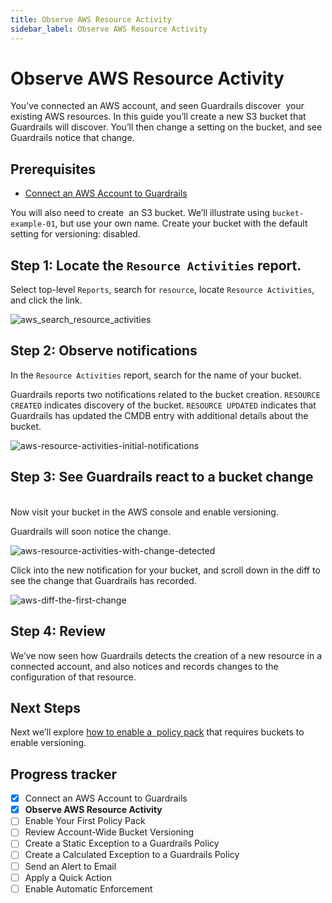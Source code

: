 ```yaml
---
title: Observe AWS Resource Activity
sidebar_label: Observe AWS Resource Activity
---
```



# Observe AWS Resource Activity

You’ve connected an AWS account, and seen Guardrails discover  your existing AWS resources. In this guide you’ll create a new S3 bucket that Guardrails will discover. You’ll then change a setting on the bucket, and see Guardrails notice that change.

## Prerequisites

- [Connect an AWS Account to Guardrails](/guardrails/docs/getting-started/getting-started-aws/connect-an-account/)
  
  
You will also need to create  an S3 bucket. We’ll illustrate using `bucket-example-01`, but use your own name. Create your bucket with the default setting for versioning: disabled.

## Step 1: Locate the `Resource Activities` report.

  
Select top-level `Reports`, search for `resource`, locate `Resource Activities`, and click the link.

<p><img alt="aws_search_resource_activities" src="/images/docs/guardrails/getting-started/getting-started-aws/observe-aws-activity/aws-search-resource-activities.png"/></p>

## Step 2: Observe notifications

In the `Resource Activities` report, search for the name of your bucket.

Guardrails reports two notifications related to the bucket creation. `RESOURCE CREATED` indicates discovery of the bucket. `RESOURCE UPDATED` indicates that Guardrails has updated the CMDB entry with additional details about the bucket.

<p><img alt="aws-resource-activities-initial-notifications" src="/images/docs/guardrails/getting-started/getting-started-aws/observe-aws-activity/aws-resource-activities-initial-notifications.png"/></p>

## Step 3: See Guardrails react to a bucket change

   
Now visit your bucket in the AWS console and enable versioning.

Guardrails will soon notice the change. 

<p><img alt="aws-resource-activities-with-change-detected" src="/images/docs/guardrails/getting-started/getting-started-aws/observe-aws-activity/aws-resource-activities-with-change-detected.png"/></p>

Click into the new notification for your bucket, and scroll down in the diff to see the change that Guardrails has recorded.  

<p><img alt="aws-diff-the-first-change" src="/images/docs/guardrails/getting-started/getting-started-aws/observe-aws-activity/aws-diff-the-first-change.png"/></p>

## Step 4: Review

We’ve now seen how Guardrails detects the creation of a new resource in a connected account, and also notices and records changes to the configuration of that resource.

## Next Steps

Next we’ll explore [how to enable a  policy pack](/guardrails/docs/getting-started/getting-started-aws/attach-policy-pack) that requires buckets to enable versioning.


## Progress tracker

- [x] Connect an AWS Account to Guardrails
- [x] **Observe AWS Resource Activity**
- [ ] Enable Your First Policy Pack
- [ ] Review Account-Wide Bucket Versioning
- [ ] Create a Static Exception to a Guardrails Policy
- [ ] Create a Calculated Exception to a Guardrails Policy
- [ ] Send an Alert to Email
- [ ] Apply a Quick Action
- [ ] Enable Automatic Enforcement
